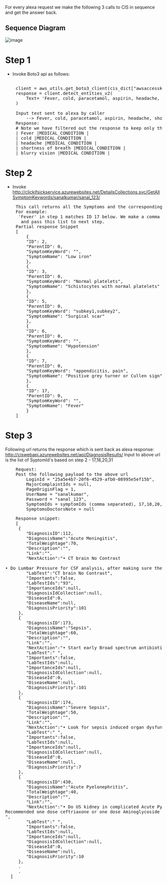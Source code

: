 For every alexa request we make the following 3 calls to CIS in sequence and get the answer back.

Sequence Diagram
------------------
![image](https://user-images.githubusercontent.com/52529498/129519688-5e11bc0b-76cc-4e57-a404-b814e2a3fe88.png)


# Step 1
- Invoke Boto3 api as follows:
<pre>  
    client = aws_utils.get_boto3_client(cis_dict["awsaccesskeyid"], cis_dict["awssecretaccesskey"], 'comprehendmedical')
    response = client.detect_entities_v2(
        Text= 'Fever, cold, paracetamol, aspirin, headache, shortness of breath, blurry vision, mango, lemonade, mahesh'
    )
   
    Input text sent to alexa by caller 
        --> Fever, cold, paracetamol, aspirin, headache, shortness of breath, blurry vision, mango, lemonade, mahesh
    Response:
    # Note we have filtered out the response to keep only the Medical Condition
    | Fever |MEDICAL_CONDITION |
    | cold |MEDICAL_CONDITION |
    | headache |MEDICAL_CONDITION |
    | shortness of breath |MEDICAL_CONDITION |
    | blurry vision |MEDICAL_CONDITION |
</pre>

# Step 2
- Invoke http://clickifsickservice.azurewebsites.net/DetailsCollections.svc/GetAllSymptomKeywords/sanalkumar/sanal_123/
<pre>
    This call returns all the Symptoms and the corresponding Id's configured in the CIS system.
    For example:
     'Fever' in step 1 matches ID 17 below. We make a comma separated list of relevant symptom id's 
      and pass this list to next step.
    Partial response Snippet
    [
        {
        "ID": 2,
        "ParentID": 0,
        "SymptomKeyWord": "",
        "SymptomName": "Low iron"
        },
        {
        "ID": 3,
        "ParentID": 0,
        "SymptomKeyWord": "Normal platelets",
        "SymptomName": "Schistocytes with normal platelets"
        },
        {
        "ID": 5,
        "ParentID": 0,
        "SymptomKeyWord": "subkey1,subkey2",
        "SymptomName": "Surgical scar"
        },
        {
        "ID": 6,
        "ParentID": 0,
        "SymptomKeyWord": "",
        "SymptomName": "Hypotension"
        },
        {
        "ID": 7,
        "ParentID": 0,
        "SymptomKeyWord": "appendicitis, pain",
        "SymptomName": "Positive grey turner or Cullen sign"
        },
        {
        "ID": 17,
        "ParentID": 0,
        "SymptomKeyWord": "",
        "SymptomName": "Fever"
        }
    ]
</pre>

# Step 3
  Following url  returns the response which is sent back as alexa response:
  http://ciswebapi.azurewebsites.net/api/DiagnosisResults/
  Input to above url is the list of SyptomId's based on step 2 - 17,18,20,31
<pre>
    Request:
    Post the following payload to the above url
        LoginId = "25a5e4b7-20f6-4529-afb0-08995e5ef15b",
        MajorComplaintIds = null,
        PageOriginFlag = 1,
        UserName = "sanalkumar",
        Password = "sanal_123",
        SymptomIds = symptomIds (comma separated), 17,18,20,31
        SymptomsDoctorsNote = null
</pre>

<pre>
    Response snippet:
    [
     {
        "DiagnosisID":112,
        "DiagnosisName":"Acute Meningitis",
        "TotalWeightage":70,
        "Description":"",
        "Link":"",
        "NextAction":"• CT brain No Contrast<br><br>• Do Lumbar Pressure for CSF analysis, after making sure there is no evidence of ICT",
        "LabTest":"CT brain No Contrast",
        "Importants":false,
        "LabTestIds":"93",
        "ImportanceIds":null,
        "DiagnosisIdCollection":null,
        "DiseaseId":0,
        "DiseaseName":null,
        "DiagnosisPriority":101
     },
     {
        "DiagnosisID":173,
        "DiagnosisName":"Sepsis",
        "TotalWeightage":60,
        "Description":"",
        "Link":"",
        "NextAction":"• Start early Broad spectrum antibiotics",
        "LabTest":" ",
        "Importants":false,
        "LabTestIds":null,
        "ImportanceIds":null,
        "DiagnosisIdCollection":null,
        "DiseaseId":0,
        "DiseaseName":null,
        "DiagnosisPriority":101
     },
     {
        "DiagnosisID":174,
        "DiagnosisName":"Severe Sepsis",
        "TotalWeightage":50,
        "Description":"",
        "Link":"",
        "NextAction":"• Look for sepsis induced organ dysfunction and elevated Lactic acid levels",
        "LabTest":" ",
        "Importants":false,
        "LabTestIds":null,
        "ImportanceIds":null,
        "DiagnosisIdCollection":null,
        "DiseaseId":0,
        "DiseaseName":null,
        "DiagnosisPriority":7
     },
     {
        "DiagnosisID":430,
        "DiagnosisName":"Acute Pyelonephritis",
        "TotalWeightage":40,
        "Description":"",
        "Link":"",
        "NextAction":"• Do US kidney in complicated Acute Pyelonephritis<div>Recommended one dose ceftriaxone or one dose Aminoglycoside prior to oral treatment with antibiotics</div>",
        "LabTest":" ",
        "Importants":false,
        "LabTestIds":null,
        "ImportanceIds":null,
        "DiagnosisIdCollection":null,
        "DiseaseId":0,
        "DiseaseName":null,
        "DiagnosisPriority":10
     },
     .
     .
  ]
</pre>
